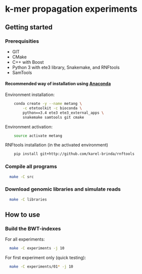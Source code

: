 # k-mer propagation experiments

## Getting started

### Prerequisities

* GIT
* CMake
* C++ with Boost
* Python 3 with ete3 library, Snakemake, and RNFtools
* SamTools

#### Recommended way of installation using [Anaconda](https://www.continuum.io/downloads)

Environment installation:

```bash
	conda create -y --name metang \
		-c etetoolkit -c bioconda \
		python==3.4 ete3 ete3_external_apps \
		snakemake samtools git cmake
```

Environment activation:

```bash
	source activate metang
```

RNFtools installation (in the activated environment)

```bash
	pip install git+http://github.com/karel-brinda/rnftools
```

### Compile all programs

```bash
  make -C src
```

### Download genomic libraries and simulate reads
```bash
  make -C libraries
```

## How to use

### Build the BWT-indexes

For all experiments:

```bash
  make -C experiments -j 10
```

For first experiment only (quick testing):

```bash
  make -C experiments/01* -j 10
```
